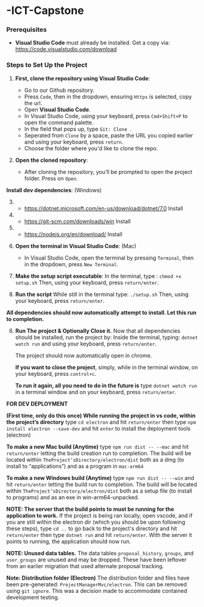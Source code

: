 # -ICT-Capstone

### Prerequisites
- **Visual Studio Code** must already be installed. Get a copy via: https://code.visualstudio.com/download

### Steps to Set Up the Project

1. **First, clone the repository using Visual Studio Code**:
    - Go to our Github repository. 
    - Press `Code`, then in the dropdown, ensuring `Https` is selected, copy the url.
   - Open **Visual Studio Code**.
   - In Visual Studio Code, using your keyboard, press `Cmd+Shift+P` to open the command palette.
   - In the field that pops up, type `Git: Clone `.
   - Seperated from `Clone` by a space, paste the URL you copied earlier and using your keyboard, press `return`. 
   - Choose the folder where you'd like to clone the repo.

2. **Open the cloned repository**:
   - After cloning the repository, you’ll be prompted to open the project folder. Press on `Open`.

**Install dev dependencies**: (Windows)

3. - https://dotnet.microsoft.com/en-us/download/dotnet/7.0 Install

4. - https://git-scm.com/downloads/win Install

5. - https://nodejs.org/en/download/ Install

3. **Open the terminal in Visual Studio Code**: (Mac)
   - In Visual Studio Code, open the terminal by pressing `Terminal`, then in the dropdown, press `New Terminal`.

4. **Make the setup script executable**:
   In the terminal, type :
   `chmod +x setup.sh`
   Then, using your keyboard, press `return/enter`.

5. **Run the script**
   While still in the terminal type:
   `./setup.sh`
   Then, using your keyboard, press `return/enter`.

**All dependencies should now automatically attempt to install. Let this run to completion.**

6. **Run The project & Optionally Close it.**
   Now that all dependencies should be installed, run the project by:
   Inside the terminal, typing:
   `dotnet watch run`
   and using your keyboard, press `return/enter`.
   
   The project should now automatically open in chrome.

   **If you want to close the project**, simply, while in the terminal window, on your keyboard, press `control+c`.

   **To run it again, all you need to do in the future is** type `dotnet watch run` in a terminal window and on your keyboard, press `return/enter`.

**FOR DEV DEPLOYMENT** 

**(First time, only do this once) While running the project in vs code, within the project’s directory** type `cd electron` and hit `return/enter` then type `npm install electron --save-dev` and hit `enter` to install the deployment tools (electron)

**To make a new Mac build (Anytime)** type 
`npm run dist -- --mac` and hit `return/enter` letting the build creation run to completion. The build will be located within `TheProject’sDirectory/electron/dist` both as a dmg (to install to “applications”) and as a program in `mac-arm64` 

**To make a new Windows build (Anytime)** type
`npm run dist -- --win` and hit `return/enter` letting the build run to completion. The build will be located within `TheProject’sDirectory/electron/dist` both as a setup file (to install to programs) and as an exe in win-arm64-unpacked.


**NOTE: The server that the build points to must be running for the application to work.** If the project is being ran locally, open vscode, and if you are still within the electron dir (which you should be upon following these steps), type
`cd ..` to go back to the project's directory and hit `return/enter` then type 
`dotnet run` and hit `return/enter`. With the server it points to running, the application should now run.

**NOTE: Unused data tables.**
The data tables `proposal_history`, `groups`, and `user_groups` are unused and may be dropped. These have been leftover from an earlier migration that used alternate proposal tracking.

**Note: Distribution folder (Electron)**
The distribution folder and files have been pre-generated: `ProjectManagerMvc/electron`. This can be removed using `git ignore`. This was a decision made to accommodate contained development testing.
